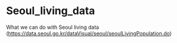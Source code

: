 # Seoul_living_data
What we can do with Seoul living data
(https://data.seoul.go.kr/dataVisual/seoul/seoulLivingPopulation.do)
